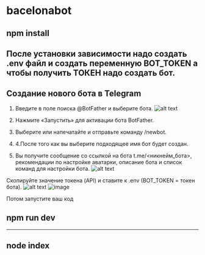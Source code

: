 # bacelonabot

## npm install

После установки зависимости надо создать .env файл и создать переменную BOT_TOKEN
а чтобы получить ТОКЕН надо создать бот.
-----------------------------------------------
## Создание нового бота в Telegram

1. Введите в поле поиска @BotFather и выберите бота.
![alt text](https://www.spcdn.org/images/Ru-knowledge_base/chatbots/telegram/create-bot/scr1-min.png)

2. Нажмите «Запустить» для активации бота BotFather.
3. Выберите или напечатайте и отправьте команду /newbot.
4. 4.После того как вы выберите подходящее имя бот будет создан. 
5. Вы получите сообщение со ссылкой на бота t.me/<никнейм_бота>, рекомендации по настройке аватарки, описание бота и список команд для настройки бота.
![alt text](https://www.spcdn.org/images/Ru-knowledge_base/chatbots/telegram/create-bot/scr5-min.png)

Скопируйте значение токена (API) и ставите к .env (BOT_TOKEN = токен бота).
![alt text](https://www.spcdn.org/images/Ru-knowledge_base/chatbots/telegram/create-bot/scr6-min.png)
![image](https://user-images.githubusercontent.com/65252165/171461241-4572cd90-dbe1-4047-af02-62ef0ba8a232.png)

Потом запустите ваш код

## npm run dev
-------------------
## node index

